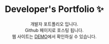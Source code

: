 <p align="center">
  <h1 align="center">Developer's Portfolio ✨</h1>

  <p align="center">
개발자 포트폴리오 입니다. <br/>Github 페이지로 호스팅 됩니다. <br/>웹 사이트는 <a href="[https://congchu.github.io/web-porfolio](https://kubistar.github.io/web-porfolio)/">DEMO</a>에서 확인하실 수 있습니다.
  <br/>
 
